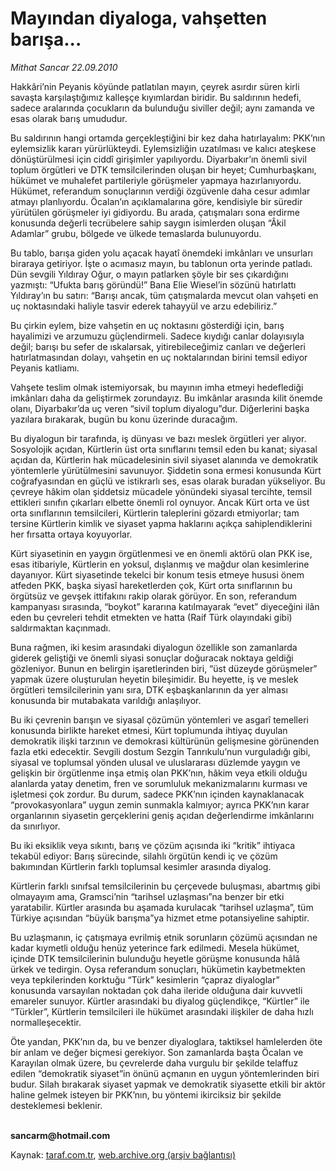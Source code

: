 # Mayından diyaloga, vahşetten barışa...

*Mithat Sancar 22.09.2010*

<div class="yazi"><p>Hakkâri’nin Peyanis köyünde patlatılan mayın, çeyrek asırdır süren kirli savaşta karşılaştığımız kalleşçe kıyımlardan biridir. Bu saldırının hedefi, sadece aralarında çocukların da bulunduğu siviller değil; aynı zamanda ve esas olarak barış umududur. </p>
<p>Bu saldırının hangi ortamda gerçekleştiğini bir kez daha hatırlayalım: PKK’nın eylemsizlik kararı yürürlükteydi. Eylemsizliğin uzatılması ve kalıcı ateşkese dönüştürülmesi için ciddî girişimler yapılıyordu. Diyarbakır’ın önemli sivil toplum örgütleri ve DTK temsilcilerinden oluşan bir heyet; Cumhurbaşkanı, hükümet ve muhalefet partileriyle görüşmeler yapmaya hazırlanıyordu. Hükümet, referandum sonuçlarının verdiği özgüvenle daha cesur adımlar atmayı planlıyordu. Öcalan’ın açıklamalarına göre, kendisiyle bir süredir yürütülen görüşmeler iyi gidiyordu. Bu arada, çatışmaları sona erdirme konusunda değerli tecrübelere sahip saygın isimlerden oluşan “Âkil Adamlar” grubu, bölgede ve ülkede temaslarda bulunuyordu.</p>
<p>Bu tablo, barışa giden yolu açacak hayatî önemdeki imkânları ve unsurları biraraya getiriyor. İşte o acımasız mayın, bu tablonun orta yerinde patladı. Dün sevgili Yıldıray Oğur, o mayın patlarken şöyle bir ses çıkardığını yazmıştı: “Ufukta barış göründü!” Bana Elie Wiesel’in sözünü hatırlattı Yıldıray’ın bu satırı: “Barışı ancak, tüm çatışmalarda mevcut olan vahşeti en uç noktasındaki haliyle tasvir ederek tahayyül ve arzu edebiliriz.”</p>
<p>Bu çirkin eylem, bize vahşetin en uç noktasını gösterdiği için, barış hayalimizi ve arzumuzu güçlendirmeli. Sadece kıydığı canlar dolayısıyla değil; barışı bu sefer de ıskalarsak, yitirebileceğimiz canları ve değerleri hatırlatmasından dolayı, vahşetin en uç noktalarından birini temsil ediyor Peyanis katliamı.</p>
<p>Vahşete teslim olmak istemiyorsak, bu mayının imha etmeyi hedeflediği imkânları daha da geliştirmek zorundayız. Bu imkânlar arasında kilit önemde olanı, Diyarbakır’da uç veren “sivil toplum diyalogu”dur. Diğerlerini başka yazılara bırakarak, bugün bu konu üzerinde duracağım. </p>
<p>Bu diyalogun bir tarafında, iş dünyası ve bazı meslek örgütleri yer alıyor. Sosyolojik açıdan, Kürtlerin üst orta sınıflarını temsil eden bu kanat; siyasal açıdan da, Kürtlerin hak mücadelesinin sivil siyaset alanında ve demokratik yöntemlerle yürütülmesini savunuyor. Şiddetin sona ermesi konusunda Kürt coğrafyasından en güçlü ve istikrarlı ses, esas olarak buradan yükseliyor. Bu çevreye hâkim olan şiddetsiz mücadele yönündeki siyasal tercihte, temsil ettikleri sınıfın çıkarları elbette önemli rol oynuyor. Ancak Kürt orta ve üst orta sınıflarının temsilcileri, Kürtlerin taleplerini gözardı etmiyorlar; tam tersine Kürtlerin kimlik ve siyaset yapma haklarını açıkça sahiplendiklerini her fırsatta ortaya koyuyorlar.</p>
<p>Kürt siyasetinin en yaygın örgütlenmesi ve en önemli aktörü olan PKK ise, esas itibariyle, Kürtlerin en yoksul, dışlanmış ve mağdur olan kesimlerine dayanıyor. Kürt siyasetinde tekelci bir konum tesis etmeye hususi önem atfeden PKK, başka siyasî hareketlerden çok, Kürt orta sınıflarının bu örgütsüz ve gevşek ittifakını rakip olarak görüyor. En son, referandum kampanyası sırasında, “boykot” kararına katılmayarak “evet” diyeceğini ilân eden bu çevreleri tehdit etmekten ve hatta (Raif Türk olayındaki gibi) saldırmaktan kaçınmadı.</p>
<p>Buna rağmen, iki kesim arasındaki diyalogun özellikle son zamanlarda giderek geliştiği ve önemli siyasi sonuçlar doğuracak noktaya geldiği gözleniyor. Bunun en belirgin işaretlerinden biri, “üst düzeyde görüşmeler” yapmak üzere oluşturulan heyetin bileşimidir. Bu heyette, iş ve meslek örgütleri temsilcilerinin yanı sıra, DTK eşbaşkanlarının da yer alması konusunda bir mutabakata varıldığı anlaşılıyor. </p>
<p>Bu iki çevrenin barışın ve siyasal çözümün yöntemleri ve asgarî temelleri konusunda birlikte hareket etmesi, Kürt toplumunda ihtiyaç duyulan demokratik ilişki tarzının ve demokrasi kültürünün gelişmesine görünenden fazla etki edecektir. Sevgili dostum Sezgin Tanrıkulu’nun vurguladığı gibi, siyasal ve toplumsal yönden ulusal ve uluslararası düzlemde yaygın ve gelişkin bir örgütlenme inşa etmiş olan PKK’nın, hâkim veya etkili olduğu alanlarda yatay denetim, fren ve sorumluluk mekanizmalarını kurması ve işletmesi çok zordur. Bu durum, sadece PKK’nın içinden kaynaklanacak “provokasyonlara” uygun zemin sunmakla kalmıyor; ayrıca PKK’nın karar organlarının siyasetin gerçeklerini geniş açıdan değerlendirme imkânlarını da sınırlıyor. </p>
<p>Bu iki eksiklik veya sıkıntı, barış ve çözüm açısında iki “kritik” ihtiyaca tekabül ediyor: Barış sürecinde, silahlı örgütün kendi iç ve çözüm bakımından Kürtlerin farklı toplumsal kesimler arasında diyalog.</p>
<p>Kürtlerin farklı sınıfsal temsilcilerinin bu çerçevede buluşması, abartmış gibi olmayayım ama, Gramsci’nin “tarihsel uzlaşması”na benzer bir etki yaratabilir. Kürtler arasında bu aşamada kurulacak “tarihsel uzlaşma”, tüm Türkiye açısından “büyük barışma”ya hizmet etme potansiyeline sahiptir.</p>
<p>Bu uzlaşmanın, iç çatışmaya evrilmiş etnik sorunların çözümü açısından ne kadar kıymetli olduğu henüz yeterince fark edilmedi. Mesela hükümet, içinde DTK temsilcilerinin bulunduğu heyetle görüşme konusunda hâlâ ürkek ve tedirgin. Oysa referandum sonuçları, hükümetin kaybetmekten veya tepkilerinden korktuğu “Türk” kesimlerin “çapraz diyaloglar” konusunda varsayılan noktadan çok daha ileride olduğuna dair kuvvetli emareler sunuyor. Kürtler arasındaki bu diyalog güçlendikçe, “Kürtler” ile “Türkler”, Kürtlerin temsilcileri ile hükümet arasındaki ilişkiler de daha hızlı normalleşecektir.</p>
<p>Öte yandan, PKK’nın da, bu ve benzer diyaloglara, taktiksel hamlelerden öte bir anlam ve değer biçmesi gerekiyor. Son zamanlarda başta Öcalan ve Karayılan olmak üzere, bu çevrelerde daha vurgulu bir şekilde telaffuz edilen “demokratik siyaset”in önünü açmanın en uygun yöntemlerinden biri budur. Silah bırakarak siyaset yapmak ve demokratik siyasette etkili bir aktör haline gelmek isteyen bir PKK’nın, bu yöntemi ikirciksiz bir şekilde desteklemesi beklenir.</p>
<p><b><br/>sancarm@hotmail.com</b></p></div>

Kaynak: [taraf.com.tr](http://www.taraf.com.tr:80/mithat-sancar/makale-mayindan-diyaloga-vahsetten-barisa.htm), [web.archive.org (arşiv bağlantısı)](http://web.archive.org/web/20100924143608/http://www.taraf.com.tr:80/mithat-sancar/makale-mayindan-diyaloga-vahsetten-barisa.htm)
